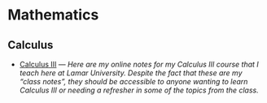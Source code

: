 # Mathematics

## Calculus

- [Calculus III](http://tutorial.math.lamar.edu/Classes/CalcIII/CalcIII.aspx) — *Here are my online notes for my Calculus III course that I teach here at Lamar University. Despite the fact that these are my “class notes”, they should be accessible to anyone wanting to learn Calculus III or needing a refresher in some of the topics from the class.*
